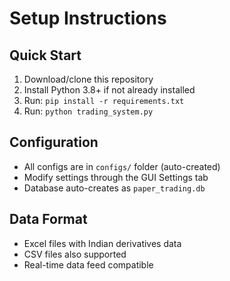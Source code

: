 # Setup Instructions

## Quick Start
1. Download/clone this repository
2. Install Python 3.8+ if not already installed
3. Run: `pip install -r requirements.txt`
4. Run: `python trading_system.py`

## Configuration
- All configs are in `configs/` folder (auto-created)
- Modify settings through the GUI Settings tab
- Database auto-creates as `paper_trading.db`

## Data Format
- Excel files with Indian derivatives data
- CSV files also supported
- Real-time data feed compatible
